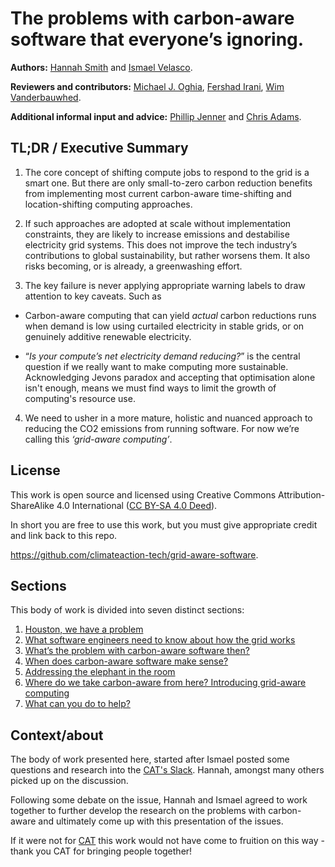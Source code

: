 # The problems with carbon-aware software that everyone’s ignoring.

**Authors:** <a href="https://www.linkedin.com/in/hanopcan/">Hannah Smith</a> and <a href="https://www.linkedin.com/in/ismaelvelasco/">Ismael Velasco</a>.

**Reviewers and contributors:** <a href="https://www.google.com/url?q=https://www.linkedin.com/in/mikeoghia/">Michael J. Oghia</a>, <a href="https://www.google.com/url?q=https://www.linkedin.com/in/fershad/">Fershad Irani</a>, <a href="https://www.google.com/url?q=https://www.dcs.gla.ac.uk/~wim/">Wim Vanderbauwhed</a>.

**Additional informal input and advice:** <a href="https://www.google.com/url?q=https://www.linkedin.com/in/philip-jenner-348b1a31/">Phillip Jenner</a> and <a href="https://www.linkedin.com/in/mrchrisadams/">Chris Adams</a>.

## TL;DR / Executive Summary

1. The core concept of shifting compute jobs to respond to the grid is a smart one. But there are only small-to-zero carbon reduction benefits from implementing most current carbon-aware time-shifting and location-shifting computing approaches. 

1. If such approaches are adopted at scale without implementation constraints, they are likely to increase emissions and destabilise electricity grid systems. This does not improve the tech industry’s contributions to global sustainability, but rather worsens them. It also risks becoming, or is already, a greenwashing effort.

1. The key failure is never applying appropriate warning labels to draw attention to key caveats. Such as
- Carbon-aware computing that can yield _actual_ carbon reductions runs when demand is low using curtailed electricity in stable grids, or on genuinely additive renewable electricity.

- “_Is your compute’s net electricity demand reducing?_” is the central question if we really want to make computing more sustainable. Acknowledging Jevons paradox and accepting that optimisation alone isn't enough, means we must find ways to limit the growth of computing's resource use.

4. We need to usher in a more mature, holistic and nuanced approach to reducing the CO2 emissions from running software. For now we’re calling this _‘grid-aware computing’_.

## License

This work is open source and licensed using Creative Commons Attribution-ShareAlike 4.0 International (<a href="https://creativecommons.org/licenses/by-sa/4.0/deed.en">CC BY-SA 4.0 Deed</a>).

In short you are free to use this work, but you must give appropriate credit and link back to this repo.

<a href="https://github.com/climateaction-tech/grid-aware-software">https://github.com/climateaction-tech/grid-aware-software</a>.

## Sections

This body of work is divided into seven distinct sections:

1. [Houston, we have a problem](we-have-a-problem.md)
1. [What software engineers need to know about how the grid works](how-the-grid-works.md)
1. [What’s the problem with carbon-aware software then?](problem-with-carbon-aware-software.md)
1. [When does carbon-aware software make sense?](when-does-carbon-aware-make-sense.md)
1. [Addressing the elephant in the room](elephant-in-room.md)
1. [Where do we take carbon-aware from here? Introducing grid-aware computing](grid-aware-computing.md)
1. [What can you do to help?](how-can-you-help.md)

## Context/about 

The body of work presented here, started after Ismael posted some questions and research into the <a href="https://climateaction.tech/community/">CAT's Slack</a>. Hannah, amongst many others picked up on the discussion. 

Following some debate on the issue, Hannah and Ismael agreed to work together to further develop the research on the problems with carbon-aware and ultimately come up with this presentation of the issues.

If it were not for <a href="https://cliamteaction.tech">CAT</a> this work would not have come to fruition on this way - thank you CAT for bringing people together!